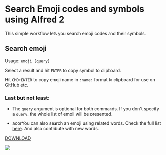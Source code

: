 # Search Emoji codes and symbols using Alfred 2

This simple workflow lets you search emoji codes and their symbols.

## Search emoji

Usage: `emoji [query]`

Select a result and hit `ENTER` to copy symbol to clipboard.

Hit `CMD+ENTER` to copy emoji name in `:name:` format to clipboard for use on GitHub etc.

### Last but not least:

* The `query` argument is optional for both commands. If you don't specify a `query`,
the whole list of emoji will be presented.

* acorYou can also search an emoji using related words. Check the full list
[here][related words link]. And also contribute with new words.

[DOWNLOAD](https://github.com/deanishe/alfred-emoji-workflow/raw/master/Emoji.alfredworkflow)

![](https://raw2.github.com/deanishe/alfred-emoji-workflow/master/screenshot.png)

[related words link]:
https://github.com/carlosgaldino/alfred-emoji-workflow/blob/master/related_words.rb
